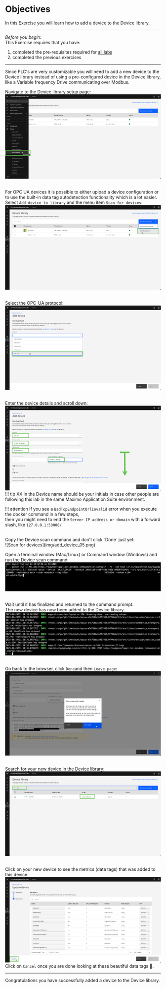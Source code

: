 # Objectives
In this Exercise you will learn how to add a device to the Device library.

---
*Before you begin:*  
This Exercise requires that you have:

1. completed the pre-requisites required for [all labs](prereqs.md)
2. completed the previous exercises

---

Since PLC's are very customizable you will need to add a new device to the Device library instead of using a pre-configured device in the Device library, like a Variable frequency Drive communicating over Modbus.</br>

Navigate to the Device library setup page:</br>
![Navigate to Device library](img/add_device_01.png)</br></br>

For OPC UA devices it is possible to either upload a device configuration or to use the built-in data tag autodetection functionality which is a lot easier.</br>
Select `Add device to library` and the menu item `Scan for devices`:</br>
![Scan for devices](img/add_device_02.png)</br></br>

Select the OPC-UA protocol:</br>
![Scan for devices](img/add_device_03.png)</br></br>

Enter the device details and scroll down:</br>
![Scan for devices](img/add_device_04.png)</br>
!!! tip
    XX in the Device name should be your initials in case other people are following this lab in the same Maximo Application Suite environment.

!!! attention
    If you see a `BadTcpEndpointUrlInvalid` error when you execute the docker command in a few steps, </br>
    then you might need to end the `Server IP address or domain` with a forward slash, like `127.0.0.1:50000/`


</br>
Copy the Device scan command and don't click `Done` just yet:</br>
![Scan for devices](img/add_device_05.png)</br>

Open a terminal window (Mac/Linux) or Command window (Windows) and run the Device scan command:</br>
![Scan for devices execution](img/add_device_06.png)</br></br>

Wait until it has finalized and returned to the command prompt.</br>
The new device has now been added to the Device library.</br>
![Scan for devices execution](img/add_device_07.png)</br></br>

Go back to the browser, click `Done`and then `Leave page`:</br>
![Scan for devices end](img/add_device_08.png)</br></br>

Search for your new device in the Device library:</br>
![Scan for devices result](img/add_device_09.png)</br></br>

Click on your new device to see the metrics (data tags) that was added to this device:</br>
![Scan for devices result](img/add_device_10.png)</br>
Click on `Cancel` once you are done looking at these beautiful data tags 🤗.</br>


---
Congratulations you have successfully added a device to the Device library.</br>
